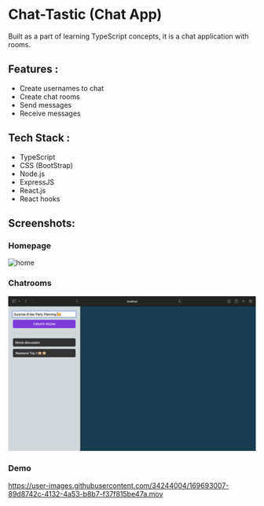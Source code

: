 # Chat-Tastic (Chat App)

Built as a part of learning TypeScript concepts, it is a chat application with rooms.

## Features :
- Create usernames to chat
- Create chat rooms
- Send messages
- Receive messages

## Tech Stack :
- TypeScript
- CSS (BootStrap)
- Node.js
- ExpressJS
- React.js
- React hooks

## Screenshots:

### Homepage

![home](https://user-images.githubusercontent.com/34244004/169693263-cb3808b9-0090-4268-8c18-63e7b3f70eec.gif)

### Chatrooms

![](/Screenshots/Chatroom.png)

### Demo

https://user-images.githubusercontent.com/34244004/169693007-89d8742c-4132-4a53-b8b7-f37f815be47a.mov

<!-- ### Server

![](/Screenshots/Server.png) -->

